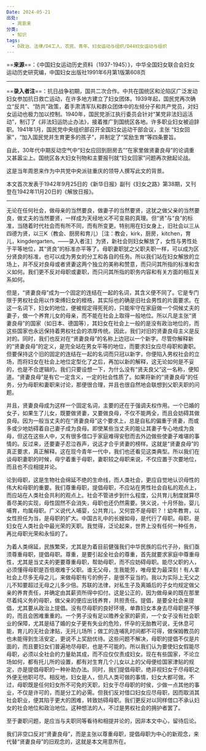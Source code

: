 ```yaml
---
Date: 2024-05-21
出处:
  - 周恩来
分类:
  - 知识
tags:
  - D政治、法律/D4工人、农民、青年、妇女运动与组织/D44妇女运动与组织
---
```

==**来源**==：《中国妇女运动历史资料（1937-1945）》，中华全国妇女联合会妇女运动历史研究编，中国妇女出版社1991年6月第1版第608页



---

==**录入者注**==：抗日战争初期，国共二次合作。中共在国统区和沦陷区广泛发动妇女参加抗日救亡运动，在许多地方建立了妇女团体。1939年起，国民党再次确立“反共”、“防共”政策，着手肃清军队和群众团体中的左倾分子和共产党员，对妇女运动也极力加以控制。1940年，国民党浙江执行委员会针对“某党非法妇运活动”，制订了《非法妇运防止办法》，接着推广到国统区各地。许多职业妇女被迫辞职。1941年1月，国民党中央组织部召开全国妇女运动干部会议，主张 “妇女回家”，“加入国民党并生育更多的孩子”，并制定了“奖励生育”等四条要旨。

自此，30年代中期反动空气中“妇女应回到厨房去”“在家里做贤妻良母”的论调重又甚嚣尘上。国统区各大妇女刊物和主要报刊就“妇女回家”问题再次掀起论战。

这是当年周恩来作为中共党中央派驻重庆的领导人撰写此文的背景。

本文首次发表于1942年9月25日的《新华日报》副刊《妇女之路》第38期，又刊登在1942年11月20日的《解放日报》。

---

无论在任何社会，做母亲的当然要良，做妻子的当然要贤，这犹之做父亲的当然要良，做丈夫的当然要贤，一样成为天经地义不可变易的真理。但“贤”与“良”的标准，当随着时代社会而有所不同，而有所变更。特别用在妇女身上，旧社会以三从四德为贤，以三K（教会、厨房和育儿）［注：教会，kirk，厨房，kitchen，育儿，kingdergarten。——录入者注］为贤，新社会则妇女解放了，女性与男性处于平等地位，其“贤良”的标准亦平等了。母职妻职犹之父职夫职一样，可以成为区分贤良的标准，也可以成为男女的分工和各自的任务。所以我们站在妇女解放的立场上，并不反对良母或者贤妻这两个独立的美称和赞意，而只问其所指的标准和含义如何。我们更不反对母职或妻职，而只问其所指的职务内容和有关方面的相互关系如何。

但是，“贤妻良母”成为一个固定的连结在一起的名词，其含义便不同了。它是专门限于男权社会用以作束缚妇女的桎梏，其实际也的确是旧社会男性的片面要求。在这一名词下，妇女的地位，便被规定得死死的，只能牢守在家庭做一个伺候丈夫的妻子，做一个养育儿女的母亲，而不能在社会上取得一般地位。所以凡是主张“贤妻良母”的国家（如日本、德国等），其妇女在社会上一般的是没有政治地位的，而这些国家也永远保持着男权社会的浓厚传统。因此，我们对旧的贤妻良母主义是反对的。同时，我们也反对在“贤妻良母”的名称上边冠以一个新字。尽管你解释新的“贤妻良母”的定义，是完全站在男女平等的地位，而要求妇女应尽母职和妻职。但要保持这个旧的固定的连结在一起的名词而只冠以新字，你便陷入男权社会的立场，而将妇女在社会上地位定型化了之后，再加以新的解释，这无论如何是不妥的，也是不合逻辑的。我们只要设想一下，为什么没有“贤夫良父”这一名称，便知道。“贤妻良母”是有它一定含义，一定的社会性质了。如果将新的“贤妻良母”的任务，分为母职和妻职来讨论，那便很合理，并且也很自然地会联想到父职夫职的问题。

并且，贤妻良母成为这样一个固定名词，主要的还在于强调夫权作用。一个已婚的女子，如果生了儿女，既要做贤妻，又要做良母，不仅不能两全，而且会妨碍其做良母。因为一般当丈夫的在“贤妻良母”这个要求上，总是自私的偏重于贤妻，而或多或少地妨碍着自己妻子成为良母。即使某些当丈夫的能让其妻子专心地成为良母，但这在这些人中，又有很多借口于家庭难得安慰而去外边做些使妻子难堪的事情的。反过来，还要妻子忍泣吞声，说这才合乎贤妻的榜样。这就是“贤妻良母”的真正要求，真正解释。这在现今青年一代中，我们也还看见这类典型。所以我们在谈母职妻职的时候，毋宁着重于母职，妻职较之母职来说，不仅应置于次要地位，而且也不应相提并论。

论到母职，这是生物社会绵延不绝的生命线，而人类社会，更应自觉地认识母性的伟大和母职的重要。我们尊重母职，提倡母职，不应站在男性社会自私的观点上，而应站在人类社会共利的观点上。社会不管进步到什么程度，公共育儿制度就算尽善尽美的实现，母性固然不会消失，母职也还仍然需要。狭义说，十月怀胎，婴儿哺育，均属母职。广义说代人哺婴，公共育儿，又何尝不是母职？！幼年教育，以女性担任为当，是母职的扩大。中国古礼中的长嫂如母，是代行了母职。母职，是妇女在人类社会中最光荣的天职。我觉得，泛论起来，世界上没有任何一种任务，再比母职光荣和永恒的了。

为着人类绵延，民族繁荣，尤其是为着目前健强我们中华民族的后代子孙，我们亟须尊重母职，提倡母职。尊重，是要引起全社会的尊重，首先就要求家庭中尊重母性，尤其是当丈夫的更要尊重母职，帮助母职，而不应妨碍母职。能尽父职的人，必须懂得母职是百倍艰难于父职。谁无父母，生我能劳，唯母爱为最深刻！有人拿社会上尽多无母之儿，来做母职有亏的例子，是很不妥当的。我以为实际上无父之儿不知要超过无母之儿多少倍。苏联的法律，对私生子及离婚后的子女均规定做父亲的养育责任，并确定由其薪资所得中扣付。这是公正的，因为做母亲的既在那里尽着纯义务的母职，做父亲的便应出钱养育，共担责任。提倡，是要全社会来提倡，尤其要从政治上提倡。没有尽母职的良好环境，单靠妇女本身去尽母职是不够的，而且会困难重重的。一个男子没有足以赡养全家的薪资，一个女子没有社会职业的保障，尤其是结了婚的女子更有失业的危险，怀孕的无胎教可说，无休息可能，育儿的无社会津贴，无托儿场所；做工的连哺乳时间都不可得，做保姆教员的也未能得到生活安定，更说不上奖励优待。这些问题不解决，母职的提倡不仅是片面的，而且要妇女们普遍地尽母职，也是不可能的。所以我们认为要使妇女假能尽母职，必须以全社会的力量助其成，而不应仅仅责成妇女。现在有些国家，不论立场如何，都有托儿所的设置，都有对生育几个儿女以上的父母便给国家津贴的规定，亦是提倡母职的一种补助办法。同时，我们提倡母职，绝非视妇女于尽母职之外便无他职可尽。相反地，妇女是人，但凡人类可做的事情，妇女大都可做。不过，母职既是任何妇女所不可免的天职，妇女于尽母职的时侯，少做一点其他的事业，不仅是许可的，而是分工的必需。但我们反对借口妇女应尽母职，因而取消其社会职业，便其陷于更大的困难，转致妨碍母职。我们更反对以同样借口不承认妇女的社会地位和政治地位。这种想法的人，不过是男权社会的拥护者罢了。

至于妻职问题，是应当与夫职同等看待和相提并论的，因非本文中心，留待后论。

我们非空口反对“贤妻良母”，而是主张以尊重母职，提倡母职为中心的新观念，来代替“贤妻良母”的旧观念的，这就是本文用意所在。